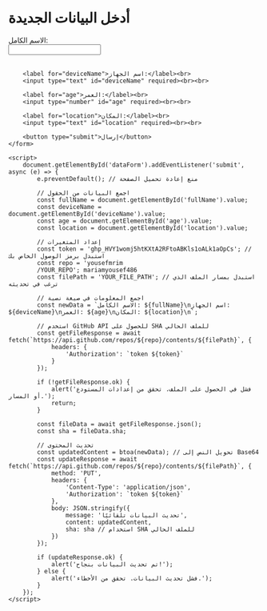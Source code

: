 <!DOCTYPE html>  
<html lang="ar">  
<head>  
    <meta charset="UTF-8">  
    <meta name="viewport" content="width=device-width, initial-scale=1.0">  
    <title>تحديث البيانات تلقائيًا</title>  
</head>  
<body>  
    <h1>أدخل البيانات الجديدة</h1>  
    <form id="dataForm">  
        <label for="fullName">الاسم الكامل:</label><br>  
        <input type="text" id="fullName" required><br><br>  

        <label for="deviceName">اسم الجهاز:</label><br>  
        <input type="text" id="deviceName" required><br><br>  

        <label for="age">العمر:</label><br>  
        <input type="number" id="age" required><br><br>  

        <label for="location">المكان:</label><br>  
        <input type="text" id="location" required><br><br>  

        <button type="submit">إرسال</button>  
    </form>  

    <script>  
        document.getElementById('dataForm').addEventListener('submit', async (e) => {  
            e.preventDefault(); // منع إعادة تحميل الصفحة  

            // اجمع البيانات من الحقول  
            const fullName = document.getElementById('fullName').value;  
            const deviceName = document.getElementById('deviceName').value;  
            const age = document.getElementById('age').value;  
            const location = document.getElementById('location').value;  

            // إعداد المتغيرات  
            const token = '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'; // استبدل برمز الوصول الخاص بك  
            const repo = 'yousefmrim
            /YOUR_REPO'; mariamyousef486   
            const filePath = 'YOUR_FILE_PATH'; // استبدل بمسار الملف الذي ترغب في تحديثه  

            // اجمع المعلومات في صيغة نصية  
            const newData = `الاسم الكامل: ${fullName}\nاسم الجهاز: ${deviceName}\nالعمر: ${age}\nالمكان: ${location}\n`;  

            // استخدم GitHub API للحصول على SHA للملف الحالي  
            const getFileResponse = await fetch(`https://api.github.com/repos/${repo}/contents/${filePath}`, {  
                headers: {  
                    'Authorization': `token ${token}`  
                }  
            });  

            if (!getFileResponse.ok) {  
                alert('فشل في الحصول على الملف. تحقق من إعدادات المستودع أو المسار.');  
                return;  
            }  
            
            const fileData = await getFileResponse.json();  
            const sha = fileData.sha;  

            // تحديث المحتوى  
            const updatedContent = btoa(newData); // تحويل النص إلى Base64  
            const updateResponse = await fetch(`https://api.github.com/repos/${repo}/contents/${filePath}`, {  
                method: 'PUT',  
                headers: {  
                    'Content-Type': 'application/json',  
                    'Authorization': `token ${token}`  
                },  
                body: JSON.stringify({  
                    message: 'تحديث البيانات تلقائيًا',  
                    content: updatedContent,  
                    sha: sha // استخدام SHA للملف الحالي  
                })  
            });  

            if (updateResponse.ok) {  
                alert('تم تحديث البيانات بنجاح!');  
            } else {  
                alert('فشل تحديث البيانات. تحقق من الأخطاء.');  
            }  
        });  
    </script>  
</body>  
</html>
